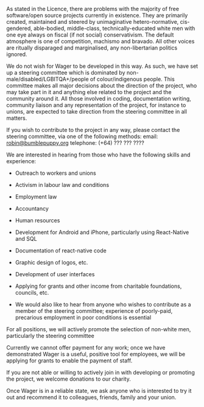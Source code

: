 As stated in the Licence, there are problems with the majority of free software/open source projects currently in existence. They are primarily created, maintained and steered by unimaginative hetero-normative, cis-gendered, able-bodied, middle-class, technically-educated white men with one eye always on fiscal (if not social) conservativism. The default atmosphere is one of competition, machismo and bravado. All other voices are ritually disparaged and marginalised, any non-libertarian politics ignored.

We do not wish for Wager to be developed in this way. As such, we have set up a steering committee which is dominated by non-male/disabled/LGBITQA+/people of colour/indigenous people. This committee makes all major decisions about the direction of the project, who may take part in it and anything else related to the project and the community around it. All those involved in coding, documentation writing, community liaison and any representation of the project, for instance to unions, are expected to take direction from the steering committee in all matters.

If you wish to contribute to the project in any way, please contact the steering committee, via one of the following methods:
email: robin@bumblepuppy.org
telephone: (+64) ??? ??? ????

We are interested in hearing from those who have the following skills and experience:
* Outreach to workers and unions
* Activism in labour law and conditions
* Employment law
* Accountancy
* Human resources
* Development for Android and iPhone, particularly using React-Native and SQL
* Documentation of react-native code
* Graphic design of logos, etc.
* Development of user interfaces
* Applying for grants and other income from charitable foundations, councils, etc.

* We would also like to hear from anyone who wishes to contribute as a member of the steering committee; experience of poorly-paid, precarious employment in poor conditions is essential

For all positions, we will actively promote the selection of non-white men, particularly the steering committee

Currently we cannot offer payment for any work; once we have demonstrated Wager is a useful, positive tool for employees, we will be applying for grants to enable the payment of staff.

If you are not able or willing to actively join in with developing or promoting the project, we welcome donations to our charity.

Once Wager is in a reliable state, we ask anyone who is interested to try it out and recommend it to colleagues, friends, family and your union.
